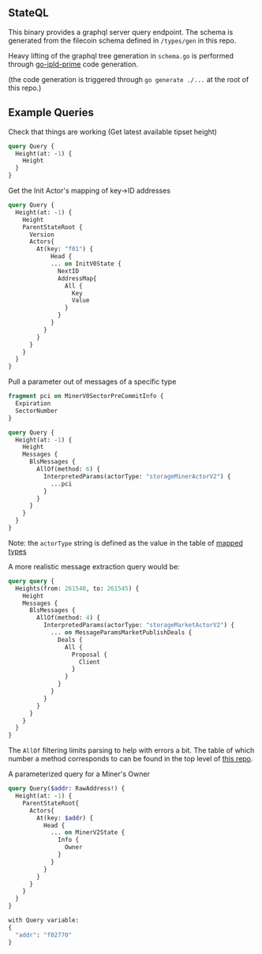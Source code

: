 StateQL
---

This binary provides a graphql server query endpoint.
The schema is generated from the filecoin schema defined in `/types/gen` in this repo.

Heavy lifting of the graphql tree generation in `schema.go` is performed through [go-ipld-prime](https://github.com/willscott/go-ipld-prime/tree/graphql/schema/gen/graphql/server) code generation.

(the code generation is triggered through `go generate ./...` at the root of this repo.)

Example Queries
---

Check that things are working (Get latest available tipset height)
```graphql
query Query {
  Height(at: -1) {
    Height
  }
}
```

Get the Init Actor's mapping of key->ID addresses
```graphql
query Query {
  Height(at: -1) {
    Height
    ParentStateRoot {
      Version
      Actors{
        At(key: "f01") {
        	Head {
            ... on InitV0State {
              NextID
              AddressMap{
                All {
                  Key
                  Value
                }
              }
            }
          }
        }
      }
    }
  }
}
```

Pull a parameter out of messages of a specific type
```graphql
fragment pci on MinerV0SectorPreCommitInfo {
  Expiration
  SectorNumber
}

query Query {
  Height(at: -1) {
    Height
    Messages {
      BlsMessages {
        AllOf(method: 6) {
          InterpretedParams(actorType: "storageMinerActorV2") {
            ...pci
          }
        }
      }
    }
  }
}
```
Note: the `actorType` string is defined as the value in the table of [mapped types](https://github.com/filecoin-project/statediff/blob/master/transform.go#L35)

A more realistic message extraction query would be:
```graphql
query query {
  Heights(from: 261540, to: 261545) {
    Height
    Messages {
      BlsMessages {
        AllOf(method: 4) {
          InterpretedParams(actorType: "storageMarketActorV2") {
            ... on MessageParamsMarketPublishDeals {
              Deals {
                All {
                  Proposal {
                    Client
                  }
                }
              }
            }
          }
        }
      }
    }
  }
}
```
The `AllOf` filtering limits parsing to help with errors a bit. The table of which number
a method corresponds to can be found in the top level of [this repo](https://github.com/filecoin-project/statediff/blob/master/messageparams.go#L25).

A parameterized query for a Miner's Owner
```graphql
query Query($addr: RawAddress!) {
  Height(at: -1) {
    ParentStateRoot{
      Actors{
        At(key: $addr) {
          Head {
            ... on MinerV2State {
              Info {
                Owner
              }
            }
          }
        }
      }
    }
  }
}

with Query variable:
{
  "addr": "f02770"
}
```
